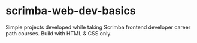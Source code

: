 # scrimba-web-dev-basics
Simple projects developed while taking Scrimba frontend developer career path courses. Build with HTML &amp; CSS only.
